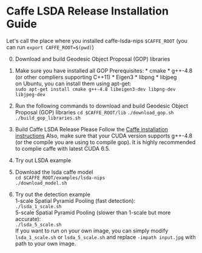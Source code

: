 # Caffe LSDA Release Installation Guide

Let's call the place where you installed caffe-lsda-nips `$CAFFE_ROOT` (you can run `export CAFFE_ROOT=$(pwd)`)

0. Download and build Geodesic Object Proposal (GOP) libraries
  0. Make sure you have installed all GOP Prerequisites:
    * cmake
    * g++-4.8 (or other compliers supporting C++11)
    * Eigen3
    * libpng
    * libjpeg   
    on Ubuntu, you can install them using apt-get:    
          `sudo apt-get install cmake g++-4.8 libeigen3-dev libpng-dev libjpeg-dev`
  0. Run the following commands to download and build Geodesic Object Proposal (GOP) libraries 
    `cd $CAFFE_ROOT/lib`
    `./download_gop.sh`
    `./build_gop_libraries.sh`
0. Build Caffe LSDA Release
  Please Follow the [Caffe installation instructions](http://caffe.berkeleyvision.org/installation.html)
  Also, make sure that your CUDA version supports g++-4.8 (or the compile you are using to compile gop). It is highly recommended to complie caffe with latest CUDA 6.5.

0. Try out LSDA example
  0. Download the lsda caffe model    
    `cd $CAFFE_ROOT/examples/lsda-nips`   
    `./download_model.sh`
  1. Try out the detection example  
    1-scale Spatial Pyramid Pooling (fast detection):   
    `./lsda_1_scale.sh`   
    5-scale Spatial Pyramid Pooling (slower than 1-scale but more accurate):    
    `./lsda_5_scale.sh`   
    If you want to run on your own image, you can simply modify `lsda_1_scale.sh` or `lsda_5_scale.sh` and replace `-impath input.jpg` with path to your own image.
